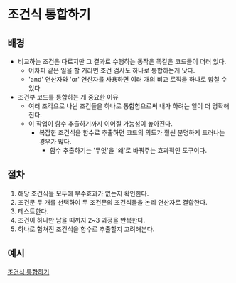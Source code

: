 # 조건식 통합하기
## 배경
- 비교하는 조건은 다르지만 그 결과로 수행하는 동작은 똑같은 코드들이 더러 있다.
  - 어차피 같은 일을 할 거라면 조건 검사도 하나로 통합하는게 낫다.
  - 'and' 연산자와 'or' 연산자를 사용하면 여러 개의 비교 로직을 하나로 합칠 수 있다.
- 조건부 코드를 통합하는 게 중요한 이유
  - 여러 조각으로 나뉜 조건들을 하나로 통합함으로써 내가 하려는 일이 더 명확해진다.
  - 이 작업이 함수 추출하기까지 이어질 가능성이 높아진다.
    - 복잡한 조건식을 함수로 추출하면 코드의 의도가 훨씬 분명하게 드러나는 경우가 많다. 
      - 함수 추출하기는 '무엇'을 '왜'로 바꿔주는 효과적인 도구이다.

## 절차 
1. 해당 조건식들 모두에 부수효과가 없는지 확인한다.
2. 조건문 두 개를 선택하여 두 조건문의 조건식들을 논리 연산자로 결합한다.
3. 테스트한다.
4. 조건이 하나만 남을 때까지 2~3 과정을 반복한다.
5. 하나로 합쳐진 조건식을 함수로 추출할지 고려해본다.

## 예시
[조건식 통합하기](/example.js)<br>